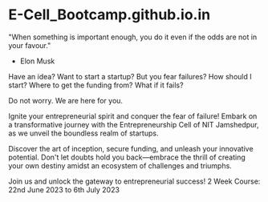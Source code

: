 # E-Cell_Bootcamp.github.io.in
"When something is important enough, you do it even if the odds are not in your favour."
   - Elon Musk

Have an idea?
Want to start a startup?
But you fear failures?
How should I start?
Where to get the funding from?
What if it fails?

Do not worry. We are here for you.

Ignite your entrepreneurial spirit and conquer the fear of failure! Embark on a transformative journey with the Entrepreneurship Cell of NIT Jamshedpur, as we unveil the boundless realm of startups.

Discover the art of inception, secure funding, and unleash your innovative potential. Don't let doubts hold you back—embrace the thrill of creating your own destiny amidst an ecosystem of challenges and triumphs.

Join us and unlock the gateway to entrepreneurial success!
2 Week Course:  22nd June 2023 to 6th July 2023

